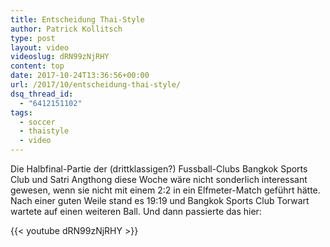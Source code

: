 ```yaml
---
title: Entscheidung Thai-Style
author: Patrick Kollitsch
type: post
layout: video
videoslug: dRN99zNjRHY
content: top
date: 2017-10-24T13:36:56+00:00
url: /2017/10/entscheidung-thai-style/
dsq_thread_id:
  - "6412151102"
tags:
  - soccer
  - thaistyle
  - video
---
```


Die Halbfinal-Partie der (drittklassigen?) Fussball-Clubs Bangkok Sports Club und Satri Angthong diese Woche w&auml;re nicht sonderlich interessant gewesen, wenn sie nicht mit einem 2:2 in ein Elfmeter-Match gef&uuml;hrt h&auml;tte. Nach einer guten Weile stand es 19:19 und Bangkok Sports Club Torwart wartete auf einen weiteren Ball. Und dann passierte das hier:

{{< youtube dRN99zNjRHY >}}
